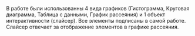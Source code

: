 В работе были использованны 4 вида графиков (Гистограмма, Круговая диаграмма, Таблица с данными, График рассеяния) и 1 объект интерактивности (слайсер). Все элементы подписаны в самой работе. Слайсер отвечает за отображение элементов в графике рассеяния.
